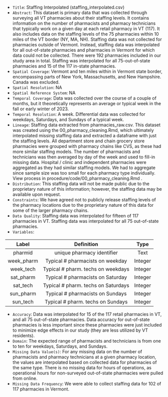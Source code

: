 - `Title`: Staffing Interpolated (staffing_interpolated.csv)
- `Abstract`: This dataset is primary data that was collected through surveying all VT pharmacies about their staffing levels. It contains information on the number of pharmacists and pharmacy technicians that typically work on a given day at each retail pharmacy in VT (117). It also includes data on the staffing levels of the 75 pharmacies within 10 miles of the VT border (NY, MA, NH). Staffing data was not collected for pharmacies outside of Vermont. Instead, staffing data was interpolated for all out-of-state pharmacies and pharmacies in Vermont for which data could not be collected. There were 192 pharmacies included in our study area in total. Staffing was interpolated for all 75-out-of-state pharmacies and 15 of the 117 in-state pharmacies. 
- `Spatial Coverage`: Vermont and ten miles within in Vermont state border, encompassing parts of New York, Massachusetts, and New Hampshire. Canada was excluded.
- `Spatial Resolution`: NA
- `Spatial Reference System`: NA
- `Temporal Coverage`: Data was collected over the course of a couple of months, but it theoretically represents an average or typical week in the fall or early winter of 2023.
- `Temporal Resolution`: A week. Differential data was collected for weekdays, Saturdays, and Sundays of a typical week.
- `Lineage`: Staffing data extracted from pharmacies_raw.csv. This dataset was created using the 00_pharmacy_cleaning.Rmd, which ultimately interpolated missing staffing data and extracted a dataframe with just the staffing levels. All department store and chain grocery store pharmacies were grouped with pharmacy chains like CVS, as these had more similar staffing models. The number of pharmacists and technicians was then averaged by day of the week and used to fill-in missing data. Hospital / clinic and independent pharmacies were aggregated as they had similar staffing models. We had to aggregate since sample size was too small for each pharmacy type individually. View process in procedure/code/00_pharmacy_cleaning.Rmd . 
- `Distribution`: This staffing data will not be made public due to the proprietary nature of this information; however, the staffing data may be available upon request.
- `Constraints`: We have agreed not to publicly release staffing levels of the pharmacy locations due to the proprietary nature of this data for some of the larger pharmacy chains.
- `Data Quality`: Staffing data was interpolated for fifteen of 117 pharmacies in VT. Staffing data was interpolated for all 75 out-of-state pharmacies. 
- `Variables`:

| Label | Definition | Type |
| :--: | :--: | :--: |
| pharmid | unique pharmacy identifier | Text|
| week_pharm| Typical # pharmacists on weekday | Integer |
| week_tech| Typical # pharm. techs on weekdays  | Integer |
| sat_pharm| Typical # pharmacists on Saturday | Integer|
| sat_tech| Typical # pharm. techs on Saturdays  | Integer|
| sun_pharm| Typical # pharmacists on Sundays | Integer |
| sun_tech| Typical # pharm. techs on Sundays| Integer|


  - `Accuracy`: Data was interpolated for 15 of the 117 retail pharmacies in VT, and all 75 out-of-state pharmacies. Data accuracy for out-of-state pharmacies is less important since these pharmacies were just included to minimize edge effects in our study (they are less utilized by VT residents). 
  - `Domain`: The expected range of pharmacists and technicians is from one to ten for weekdays, Saturdays, and Sundays.
  - `Missing Data Value(s)`: For any missing data on the number of pharmacists and pharmacy technicians at a given pharmacy location, the values are interpolated based on collected data for pharmacies of the same type. There is no missing data for hours of operations, as operational hours for non-surveyed out-of-state pharmacies were pulled from online.
  - `Missing Data Frequency`: We were able to collect staffing data for 102 of 117 pharmacies in Vermont.
